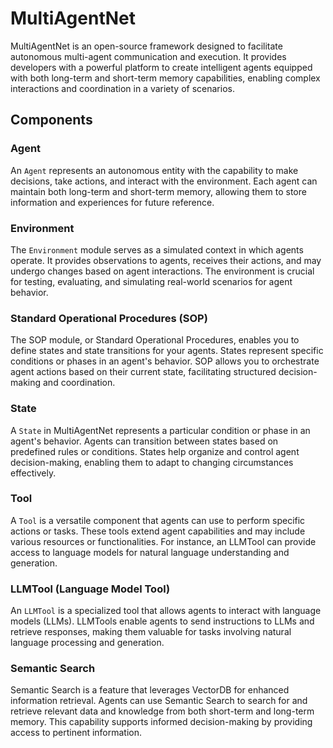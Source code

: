 # MultiAgentNet

MultiAgentNet is an open-source framework designed to facilitate autonomous multi-agent communication and execution. It provides developers with a powerful platform to create intelligent agents equipped with both long-term and short-term memory capabilities, enabling complex interactions and coordination in a variety of scenarios.

## Components

### Agent

An `Agent` represents an autonomous entity with the capability to make decisions, take actions, and interact with the environment. Each agent can maintain both long-term and short-term memory, allowing them to store information and experiences for future reference.

### Environment

The `Environment` module serves as a simulated context in which agents operate. It provides observations to agents, receives their actions, and may undergo changes based on agent interactions. The environment is crucial for testing, evaluating, and simulating real-world scenarios for agent behavior.

### Standard Operational Procedures (SOP)

The SOP module, or Standard Operational Procedures, enables you to define states and state transitions for your agents. States represent specific conditions or phases in an agent's behavior. SOP allows you to orchestrate agent actions based on their current state, facilitating structured decision-making and coordination.

### State

A `State` in MultiAgentNet represents a particular condition or phase in an agent's behavior. Agents can transition between states based on predefined rules or conditions. States help organize and control agent decision-making, enabling them to adapt to changing circumstances effectively.

### Tool

A `Tool` is a versatile component that agents can use to perform specific actions or tasks. These tools extend agent capabilities and may include various resources or functionalities. For instance, an LLMTool can provide access to language models for natural language understanding and generation.

### LLMTool (Language Model Tool)

An `LLMTool` is a specialized tool that allows agents to interact with language models (LLMs). LLMTools enable agents to send instructions to LLMs and retrieve responses, making them valuable for tasks involving natural language processing and generation.

### Semantic Search

Semantic Search is a feature that leverages VectorDB for enhanced information retrieval. Agents can use Semantic Search to search for and retrieve relevant data and knowledge from both short-term and long-term memory. This capability supports informed decision-making by providing access to pertinent information.
